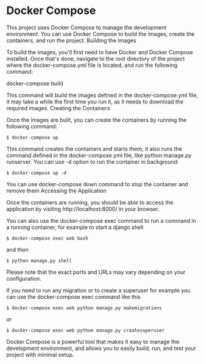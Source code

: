# Docker Compose

This project uses Docker Compose to manage the development environment. You can use Docker Compose to build the images, create the containers, and run the project. Building the Images

To build the images, you'll first need to have Docker and Docker Compose installed. Once that's done, navigate to the root directory of the project where the docker-compose.yml file is located, and run the following command:

docker-compose build

This command will build the images defined in the docker-compose.yml file, it may take a while the first time you run it, as it needs to download the required images. Creating the Containers

Once the images are built, you can create the containers by running the following command:
```
$ docker-compose up
```

This command creates the containers and starts them, it also runs the command defined in the docker-compose.yml file, like python manage.py runserver. You can use -d option to run the container in background:
```
$ docker-compose up -d
```
You can use docker-compose down command to stop the container and remove them Accessing the Application

Once the containers are running, you should be able to access the application by visiting http://localhost:8000/ in your browser.

You can also use the docker-compose exec command to run a command in a running container, for example to start a django shell
```
$ docker-compose exec web bash
```
and then
```
$ python manage.py shell
```
Please note that the exact ports and URLs may vary depending on your configuration.

If you need to run any migration or to create a superuser for example you can use the docker-compose exec command like this
```
$ docker-compose exec web python manage.py makemigrations
```
or
```
$ docker-compose exec web python manage.py createsuperuser
```
Docker Compose is a powerful tool that makes it easy to manage the development environment, and allows you to easily build, run, and test your project with minimal setup.

